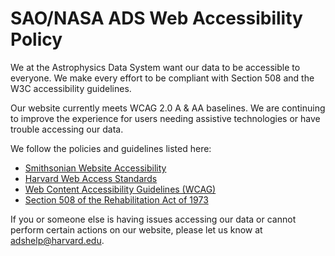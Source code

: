 # SAO/NASA ADS Web Accessibility Policy

We at the Astrophysics Data System want our data to be accessible to everyone. We make every effort to be compliant with Section 508 and the W3C accessibility guidelines.

Our website currently meets WCAG 2.0 A & AA baselines. We are continuing to improve the experience for users needing assistive technologies or have trouble accessing our data.

We follow the policies and guidelines listed here:

- [Smithsonian Website Accessibility][si]
- [Harvard Web Access Standards][harvard]
- [Web Content Accessibility Guidelines (WCAG)][wcag]
- [Section 508 of the Rehabilitation Act of 1973][508]

If you or someone else is having issues accessing our data or cannot perform certain actions on our website, please let us know at <a href="mailto:adshelp@harvard.edu">adshelp@harvard.edu</a>.

<!-- Links -->

[harvard]: https://accessibility.huit.harvard.edu/digital-accessibility-policy
[si]: https://www.si.edu/faqs/access
[wcag]: https://www.w3.org/WAI/standards-guidelines/wcag/
[508]: https://www.section508.gov/manage/laws-and-policies#508-policy
